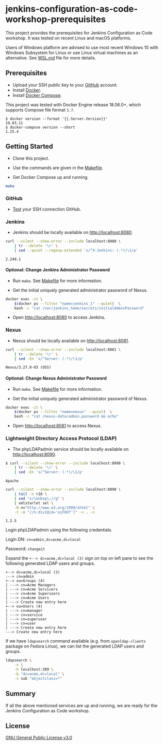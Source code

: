 # jenkins-configuration-as-code-workshop-prerequisites

This project provides the prerequisites for Jenkins Configuration as Code workshop. It was tested on recent Linux and macOS platforms.

Users of Windows platform are advised to use most recent Windows 10 with Windows Subsystem for Linux or use Linux virtual machines as an alternative. See [WSL.md](WSL.md) file for more details.

## Prerequisites

- Upload your SSH public key to your [GitHub](https://github.com/) account.
- Install [Docker](https://docs.docker.com/install/#supported-platforms).
- Install [Docker Compose](https://docs.docker.com/compose/install/).

This project was tested with Docker Engine release 18.06.0+, which supports Compose file format `3.7`.

```console
$ docker version --format '{{.Server.Version}}'
19.03.11
$ docker-compose version --short
1.25.4
```

## Getting Started

- Clone this project.

- Use the commands are given in the [Makefile](Makefile).

- Get Docker Compose up and running.

```bash
make
```

### GitHub

- [Test](https://help.github.com/en/articles/testing-your-ssh-connection) your SSH connection GitHub.

### Jenkins

- Jenkins should be locally available on [http://localhost:8080](http://localhost:8080).

```bash
curl --silent --show-error --include localhost:8080 \
    | tr --delete '\r' \
    | sed --quiet --regexp-extended 's/^X-Jenkins: (.*)/\1/p'
```

```text
2.249.1
```

#### Optional: Change Jenkins Administrator Password

- Run `make`. See [Makefile](Makefile) for more information.

- Get the initial uniquely generated administrator password of Nexus.

```bash
docker exec -it \
    $(docker ps --filter "name=jenkins_1" --quiet)  \
    bash -c "cat /var/jenkins_home/secrets/initialAdminPassword"
```

- Open [http://localhost:8080](http://localhost:8080) to access Jenkins.

### Nexus

- Nexus should be locally available on [http://localhost:8081](http://localhost:8081).

```bash
curl --silent --show-error --include localhost:8081 \
    | tr --delete '\r' \
    | sed -En 's/^Server: (.*)/\1/p'
```

```text
Nexus/3.27.0-03 (OSS)
```

#### Optional: Change Nexus Administrator Password

- Run `make`. See [Makefile](Makefile) for more information.

- Get the initial uniquely generated administrator password of Nexus.

```bash
docker exec -it \
    $(docker ps --filter "name=nexus" --quiet)  \
    bash -c "cat /nexus-data/admin.password && echo"
```

- Open [http://localhost:8081](http://localhost:8081) to access Nexus.

### Lightweight Directory Access Protocol (LDAP)

- The phpLDAPadmin service should be locally available on [http://localhost:8090](http://localhost:8090).

```bash
$ curl --silent --show-error --include localhost:8090 \
    | tr --delete '\r' \
    | sed -En 's/^Server: (.*)/\1/p'
```

```text
Apache
```

```bash
curl --silent --show-error --include localhost:8090 \
    | tail -n +18 \
    | sed "s/\&nbsp\;//g" \
    | xmlstarlet sel \
    -N n="http://www.w3.org/1999/xhtml" \
    -t -m "//n:div[@id='ajFOOT']" -v . -n
```

```text
1.2.5
```

Login phpLDAPadmin using the following credentials.

Login DN: `cn=admin,dc=acme,dc=local`

Password: `changeit`

Expand the `+--> dc=acme,dc=local (3)` sign on top on left pane to see the following generated LDAP users and groups.

```text
+--> dc=acme,dc=local (3)
---> cn=admin
+--> ou=Groups (4)
| ---> cn=Acme Managers
| ---> cn=Acme Servicers
| ---> cn=Acme Superusers
| ---> cn=Acme Users
| ---> Create new entry here
+--> ou=Users (4)
| ---> cn=manager
| ---> cn=service
| ---> cn=superuser
| ---> cn=user
| ---> Create new entry here
---> Create new entry here
```

If we have `ldapsearch` command available (e.g. from `openldap-clients` package on Fedora Linux), we can list the generated LDAP users and groups.

```bash
ldapsearch \
    -x \
    -h localhost:389 \
    -b "dc=acme,dc=local" \
    -s sub "objectclass=*"
```

## Summary

If all the above mentioned services are up and running, we are ready for the Jenkins Configuration as Code workshop.

## License

[GNU General Public License v3.0](LICENSE)
